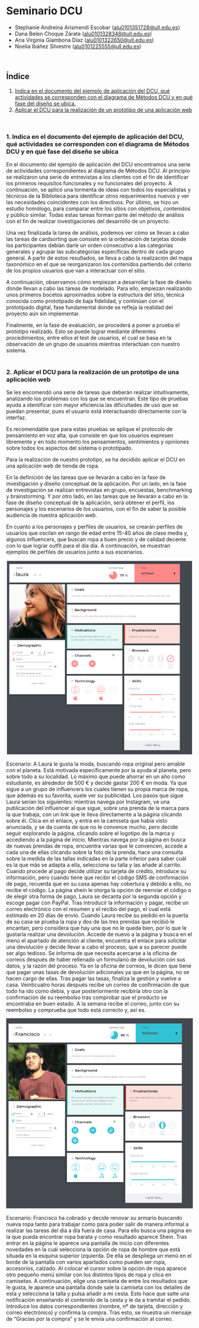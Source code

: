 # Seminario DCU #

- Stephanie Andreína Arismendi Escobar (alu0101351728@ull.edu.es)
- Dana Belen Choque Zárate (alu0101328348@ull.edu.es)
- Ana Virginia Giambona Díaz (alu0101322650@ull.edu.es)
- Noelia Ibáñez Silvestre (alu0101225555@ull.edu.es)
 <br />


## Índice
1. [Indica en el documento del ejemplo de aplicación del DCU, qué actividades se corresponden con el diagrama de Métodos DCU y en qué fase del diseño se ubica.](#id1)
2. [Aplicar el DCU para la realización de un prototipo de una aplicación web](#id2)
<br />

### 1. Indica en el documento del ejemplo de aplicación del DCU, qué actividades se corresponden con el diagrama de Métodos DCU y en qué fase del diseño se ubica<a name="id1"></a>

En el documento del ejemplo de aplicación del DCU encontramos una serie de actividades correspondientes al diagrama de Métodos DCU. Al principio se realizaron una serie de entrevistas a los clientes con el fin de identificar los primeros requisitos funcionales y no funcionales del proyecto. A continuación, se aplicó una tormenta de ideas con todos los especialistas y técnicos de la Biblioteca para identificar otros requerimientos nuevos y ver las necesidades coincidentes con los directivos. Por último, se hizo un estudio homólogo, para comparar entre los sitios con objetivos, contenidos y público similar. Todas estas tareas forman parte del método de análisis con el fin de realizar investigaciones del desarrollo de un proyecto.

Una vez finalizada la tarea de análisis, podemos ver cómo se llevan a cabo las tareas de cardsorting que consiste en la ordenación de tarjetas donde los participantes debían darle un orden consecutivo a las categorías generales y agrupar las subcategorías específicas dentro de cada grupo general. A partir de estos resultados, se lleva a cabo la realización del mapa taxonómico en el que se reorganizaron los contenidos partiendo del criterio de los propios usuarios que van a interactuar con el sitio.

A continuación, observamos cómo empiezan a desarrollar la fase de diseño donde llevan a cabo las tareas de modelado. Para ello, empiezan realizando unos primeros bocetos aproximados sobre la estructura del sitio, técnica conocida como prototipado de baja fidelidad, y continúan con el prototipado digital, fase fundamental donde se refleja la realidad del proyecto aún sin implementar.	

Finalmente, en la fase de evaluación, se procederá a poner a prueba el prototipo realizado. Esto se puede lograr mediante diferentes procedimientos, entre ellos el test de usuarios, el cual se basa en la observación de un grupo de usuarios mientras interactúan con nuestro sistema.
<br />
<br />

### 2. Aplicar el DCU para la realización de un prototipo de una aplicación web<a name="id2"></a>

Se les encomendó una serie de tareas que deberán realizar intuitivamente, analizando los problemas con los que se encuentran. Este tipo de pruebas ayuda a identificar con mayor eficiencia las dificultades de uso que se puedan presentar, pues el usuario está interactuando directamente con la interfaz.

Es recomendable que para estas pruebas se aplique el protocolo de pensamiento en voz alta, que consiste en que los usuarios expresen libremente y en todo momento los pensamientos, sentimientos y opiniones sobre todos los aspectos del sistema o prototipado. 

Para la realización de nuestro prototipo, se ha decidido aplicar el DCU en una aplicación web de tienda de ropa.

En la definición de las tareas que se llevarán a cabo en la fase de investigación y diseño conceptual de la aplicación. Por un lado, en la fase de investigación se realizan entrevistas en grupo, encuestas, benchmarking  y brainstorming. Y por otro lado, en las tareas que se llevarán a cabo en la fase de diseño conceptual de la aplicación, será obtener el perfil, los personajes y los escenarios de los usuarios, con el fin de saber la posible audiencia de nuestra aplicación web.

En cuanto a los personajes y perfiles de usuarios, se crearán perfiles de usuarios que oscilan en rango de edad entre 15-40 años de clase media y, algunos influencers, que buscan ropa a buen precio y de calidad decente con lo que lograr outfit para el día día. A continuación, se muestran ejemplos de perfiles de usuarios junto a sus escenarios.

![Imagen](Imagenes/imagen1.png)

Escenario:  A Laura le gusta la moda, buscando ropa original pero amable con el planeta. Está motivada específicamente por la ayuda al planeta, pero sobre todo a su localidad. Lo máximo que puede ahorrar en un año como estudiante, es alrededor de 500 € y decide gastar 200 € en moda. Ya que sigue a un grupo de influencers los cuales tienen su propia marca de ropa, que además es su favorita, suele ver su publicidad. Los pasos que sigue Laura serían los siguientes: mientras navega por Instagram, ve una publicación del influencer al que sigue, sobre una prenda de la marca para la que trabaja, con un link que le lleva directamente a la página clicando sobre él. Clica en el enlace, y entra en la camiseta que había visto anunciada, y se da cuenta de que no le convence mucho, pero decide seguir explorando la página, clicando sobre el logotipo de la marca y accediendo a la página de inicio. Mientras navega por la página en busca de nuevas prendas de ropa, encuentra varias que le convencen, accede a cada una de ellas clicando sobre la foto de la prenda, hace una consulta sobre la medida de las tallas indicadas en la parte inferior para saber cuál es la que más se adapta a ella, selecciona su talla y las añade al carrito. Cuando procede al pago decide utilizar su tarjeta de crédito, introduce su información, pero cuando tiene que recibir el código SMS de confirmación de pago, recuerda que en su casa apenas hay cobertura y debido a ello, no recibe el código. La página shein le otorga la opción de reenviar el código o de elegir otra forma de pago, Laura se decanta por la segunda opción y escoge pagar con PayPal. Tras introducir la información y pagar, recibe un correo electrónico con el resumen y el recibo del pago, el cual está estimado en 20 días de envío. Cuando Laura recibe su pedido en la puerta de su casa se prueba la ropa y dos de las tres prendas que recibió le encantan, pero considera que hay una que no le queda bien, por lo que le gustaría realizar una devolución. Accede de nuevo a la página y busca en el menú el apartado de atención al cliente, encuentra el enlace para solicitar una devolución y decide llevar a cabo el proceso, que a su parecer puede ser algo tedioso. Se informa de que necesita acercarse a la oficina de correos después de haber rellenado un formulario de devolución con sus datos, y la razón del proceso. Ya en la oficina de correos, le dicen que tiene que pagar unas tasas de devolución adicionales ya que en la página, no se hacen cargo de ellas. Tras pagar las tasas, finaliza la gestión y vuelve a casa. Veinticuatro horas después recibe un correo de confirmación de que todo ha ido como debía, y que posteriormente recibiría otro con la confirmación de su reembolso tras comprobar que el producto se encontraba en buen estado. A la semana recibe el correo, junto con su reembolso y comprueba que todo está correcto y, así es.

![Imagen](Imagenes/imagen2.png)

Escenario: Francisco ha cobrado y decide renovar su armario buscando nueva ropa tanto para trabajar como para poder salir de manera informal a realizar las tareas del día a día fuera de casa. Para ello busca una página en la que pueda encontrar ropa barata y como resultado aparece Shein. Tras entrar en la página le aparece una pantalla de inicio con diferentes novedades en la cuál selecciona la opción de ropa de hombre que está situada en la esquina superior izquierda. De ella se despliega un menú en el borde de la pantalla con varios apartados como pueden ser ropa, accesorios, calzado. Al colocar el cursor sobre la opción de ropa aparece otro pequeño menú similar con los distintos tipos de ropa y clica en camisetas. A continuación, elige una camiseta de entre los resultados que le gusta, le aparece una pantalla donde sale la camiseta con los detalles de esta y selecciona la talla y pulsa añadir a mi cesta. Esto hace que salte una notificación enseñando el contenido de la cesta y le da a tramitar el pedido. Introduce los datos correspondientes (nombre, nº de tarjeta, dirección y correo electrónico) y confirma la compra. Tras esto, se muestra un mensaje de “Gracias por la compra” y se le envía una confirmación al correo. 

